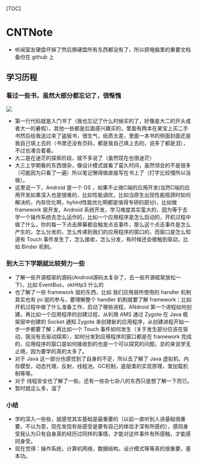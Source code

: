 [TOC]

# CNTNote
* 听闻室友硬盘坏掉了然后换硬盘所有东西都没有了，所以把电脑里的重要文档备份在 github 上

## 学习历程

### 看过一些书，虽然大部分都忘记了，很惭愧
![](https://wx3.sinaimg.cn/mw690/007duwLrgy1g3owq8bdbrj31400u0wlu.jpg)
* 第一行代码就是入门书了（我也忘记了什么时候买的了，好像是大二的开头或者大一的暑假），其他一些都是后面感兴趣买的，里面有两本在某宝上买二手书然后给我送过来了盗版书，很生气，纸质太差，里面一本书的侧面封面还是我自己填上去的（书里还没有页码，都是我自己填上去的，说多了都是泪），不过也凑合着看。
* 大二是在迷茫的探索阶段，就不多说了（虽然现在也很迷茫）
* 大三上学期看的东西很杂，像设计模式就看了蛮久时间，虽然领会的不是很多（可能因为只看了一遍）所以笔记懒得做直接写在书上了（打字比较慢所以没做）。
* 这里说一下，Android 是一个 OS ，如果不止做C端的应用开发(当然C端的应用开发如果深入也是很难的，比如性能调优，比如当原生出现性能瓶颈时如何解决的，内存优化啊，hyhird性能优化啊都是值得专研的部分)，比如做 framework 层开发，Android 系统开发，学习难度其实蛮大的，因为等于去学一个操作系统去怎么运作的，比如一个应用程序是怎么启动的，开机过程中做了什么，你的每一下点击屏幕都会触发点击事件，那么这个点击事件是怎么产生的，怎么分发的，怎么传递到我们的应用程序的窗口的，而窗口是怎么知道有 Touch 事件发生了，怎么接收，怎么分发，有时候还会接触到驱动，比如 Binder 机制。

### 到大三下学期就比较努力一些
* 了解一些开源框架的源码(Android源码太复杂了，去一些开源框架放松一下)，比如 EventBus，okHttp3 什么的
* 也了解了一些 framework 层的东西，比如 我们应用层所使用的 handler 机制其实也有 jni 层的参与，要理解整个 handler 机制就要了解 framework；比如开机过程中做了什么准备工作，启动了哪些进程，ANdroid 第一个进程如何创建。再比如一个应用程序的创建过程，从利用 AMS 通过 Zygote 在 Java 框架层中创建的 Socket 通知 Zygote 来创建新的应用程序，从创建进程开始一步一步都要了解；再比如一个 Touch 事件如何发生（关于发生部分应该在驱动，我没有去驱动探索），如何分发到应用程序的窗口都是在 framework 完成的，应用程序的窗口是如何接收到的也是一个可以探究的问题。总的来说学无止境，因为要学的真的太多了。
* 对于 Java 这一部分也感觉到了自身的不足，所以去了解了 Java 虚拟机，内存模型，动态代理，反射，线程池，GC机制，底层类的实现原理，类加载机制等等。
* 对于 线程安全也了解了一些。还有一些杂七杂八的东西只是想了解一下而已。
* 暂时就这么多，溜了

### 小结
* 学的深入一些些，就感觉其实基础是最重要的（以前一直听别人讲基础很重要，不以为意，现在发现有些感受是要有自己的体验才深有所感的），感同身受我认为只有自身真的经历过同样的事情，才能对这件事件有所感触，才能感同身受。
* 现在觉得：操作系统，计算机网络，数据结构，设计模式等等真的很重要，基本功。
